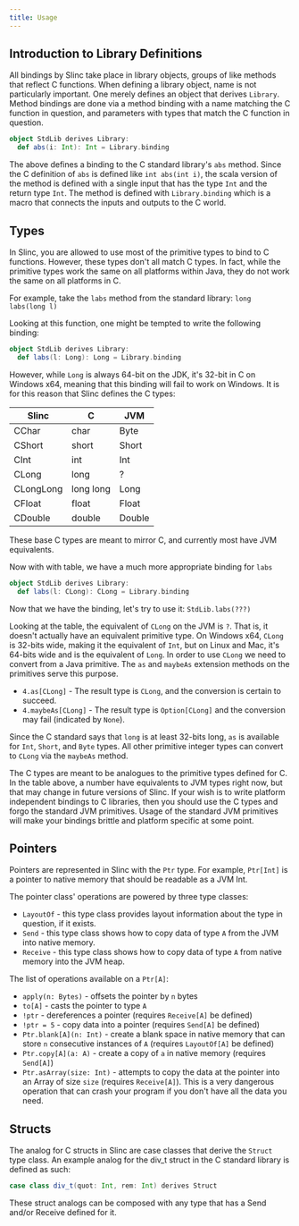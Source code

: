 ```yaml
---
title: Usage
---
```


## Introduction to Library Definitions

All bindings by Slinc take place in library objects, groups of like methods that reflect C functions. When defining a library object, name is not particularly important. One merely defines an object that derives `Library`. Method bindings are done via a method binding with a name matching the C function in question, and parameters with types that match the C function in question.

```scala
object StdLib derives Library:
  def abs(i: Int): Int = Library.binding
```

The above defines a binding to the C standard library's `abs` method. Since the C definition of `abs` is defined like `int abs(int i)`, the scala version of the method is defined with a single input that has the type `Int` and the return type `Int`. The method is defined with `Library.binding` which is a macro that connects the inputs and outputs to the C world.

## Types

In Slinc, you are allowed to use most of the primitive types to bind to C functions. However, these types don't all match C types. In fact, while the primitive types work the same on all platforms within Java, they do not work the same on all platforms in C. 

For example, take the `labs` method from the standard library: `long labs(long l)`

Looking at this function, one might be tempted to write the following binding:

```scala
object StdLib derives Library:
  def labs(l: Long): Long = Library.binding
```

However, while `Long` is always 64-bit on the JDK, it's 32-bit in C on Windows x64, meaning that this binding will fail to work on Windows. It is for this reason that Slinc defines the C types:

|Slinc|C|JVM|
|-----|-|----|
|CChar|char|Byte|
|CShort|short|Short|
|CInt|int|Int|
|CLong|long|?|
|CLongLong|long long|Long|
|CFloat|float|Float|
|CDouble|double|Double|

These base C types are meant to mirror C, and currently most have JVM equivalents.

Now with with table, we have a much more appropriate binding for `labs`

```scala
object StdLib derives Library:
  def labs(l: CLong): CLong = Library.binding
```

Now that we have the binding, let's try to use it: `StdLib.labs(???)`

Looking at the table, the equivalent of `CLong` on the JVM is `?`. That is, it doesn't actually have an equivalent primitive type. On Windows x64, `CLong` is 32-bits wide, making it the equivalent of `Int`, but on Linux and Mac, it's 64-bits wide and is the equivalent of `Long`. In order to use `CLong` we need to convert from a Java primitive. The `as` and `maybeAs` extension methods on the primitives serve this purpose.

* `4.as[CLong]` - The result type is `CLong`, and the conversion is certain to succeed.
* `4.maybeAs[CLong]` - The result type is `Option[CLong]` and the conversion may fail (indicated by `None`).

Since the C standard says that `long` is at least 32-bits long, `as` is available for `Int`, `Short`, and `Byte` types. All other primitive integer types can convert to `CLong` via the `maybeAs` method.

The C types are meant to be analogues to the primitive types defined for C. In the table above, a number have equivalents to JVM types right now, but that may change in future versions of Slinc. If your wish is to write platform independent bindings to C libraries, then you should use the C types and forgo the standard JVM primitives. Usage of the standard JVM primitives will make your bindings brittle and platform specific at some point.

## Pointers

Pointers are represented in Slinc with the `Ptr` type. For example, `Ptr[Int]` is a pointer to native memory that should be readable as a JVM Int.

The pointer class' operations are powered by three type classes:

* `LayoutOf` - this type class provides layout information about the type in question, if it exists.
* `Send` - this type class shows how to copy data of type `A` from the JVM into native memory.
* `Receive` - this type class shows how to copy data of type `A` from native memory into the JVM heap.

The list of operations available on a `Ptr[A]`:

* `apply(n: Bytes)` - offsets the pointer by `n` bytes
* `to[A]` - casts the pointer to type `A`
* `!ptr` - dereferences a pointer (requires `Receive[A]` be defined)
* `!ptr = 5` - copy data into a pointer  (requires `Send[A]` be defined)
* `Ptr.blank[A](n: Int)` - create a blank space in native memory that can store `n` consecutive instances of `A` (requires `LayoutOf[A]` be defined)
* `Ptr.copy[A](a: A)` - create a copy of `a` in native memory (requires `Send[A]`)
* `Ptr.asArray(size: Int)` - attempts to copy the data at the pointer into an Array of size `size` (requires `Receive[A]`). This is a very dangerous operation that can crash your program if you don't have all the data you need. 

## Structs

The analog for C structs in Slinc are case classes that derive the `Struct` type class. An example analog for the div_t struct in the C standard library is defined as such:

```scala
case class div_t(quot: Int, rem: Int) derives Struct
```

These struct analogs can be composed with any type that has a Send and/or Receive defined for it.